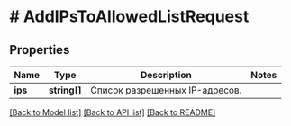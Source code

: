 # # AddIPsToAllowedListRequest

## Properties

Name | Type | Description | Notes
------------ | ------------- | ------------- | -------------
**ips** | **string[]** | Список разрешенных IP-адресов. |

[[Back to Model list]](../../README.md#models) [[Back to API list]](../../README.md#endpoints) [[Back to README]](../../README.md)
